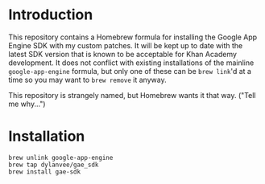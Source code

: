 # Introduction

This repository contains a Homebrew formula for installing the Google App
Engine SDK with my custom patches. It will be kept up to date with the latest
SDK version that is known to be acceptable for Khan Academy development. It
does not conflict with existing installations of the mainline
`google-app-engine` formula, but only one of these can be `brew link`'d at a
time so you may want to `brew remove` it anyway.

This repository is strangely named, but Homebrew wants it that way. ("Tell me
why...")

# Installation

    brew unlink google-app-engine
    brew tap dylanvee/gae_sdk
    brew install gae-sdk
